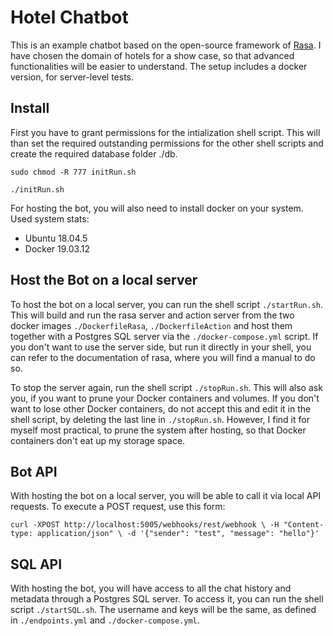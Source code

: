 # Hotel Chatbot

This is an example chatbot based on the open-source framework of [Rasa](https://rasa.com/). I have chosen the domain of hotels for a show case, so that advanced functionalities will be easier to understand. The setup includes a docker version, for server-level tests.

## Install

First you have to grant permissions for the intialization shell script. This will than set the required outstanding permissions for the other shell scripts and create the required database folder ./db.

`sudo chmod -R 777 initRun.sh`

`./initRun.sh`

For hosting the bot, you will also need to install docker on your system. Used system stats:

* Ubuntu 18.04.5
* Docker 19.03.12

## Host the Bot on a local server

To host the bot on a local server, you can run the shell script `./startRun.sh`. This will build and run the rasa server and action server from the two docker images `./DockerfileRasa`, `./DockerfileAction` and host them together with a Postgres SQL server via the `./docker-compose.yml` script. If you don't want to use the server side, but run it directly in your shell, you can refer to the documentation of rasa, where you will find a manual to do so. 

To stop the server again, run the shell script `./stopRun.sh`. This will also ask you, if you want to prune your Docker containers and volumes. If you don't want to lose other Docker containers, do not accept this and edit it in the shell script, by deleting the last line in `./stopRun.sh`. However, I find it for myself most practical, to prune the system after hosting, so that Docker containers don't eat up my storage space.

## Bot API

With hosting the bot on a local server, you will be able to call it via local API requests. To execute a POST request, use this form:

`curl -XPOST http://localhost:5005/webhooks/rest/webhook \
  -H "Content-type: application/json" \
  -d '{"sender": "test", "message": "hello"}'
  `

## SQL API

With hosting the bot, you will have access to all the chat history and metadata through a Postgres SQL server. To access it, you can run the shell script `./startSQL.sh`. The username and keys will be the same, as defined in `./endpoints.yml` and `./docker-compose.yml`.
